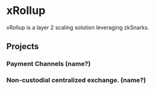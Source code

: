 # xRollup
xRollup is a layer 2 scaling solution leveraging zkSnarks.

## Projects
### Payment Channels (name?)

### Non-custodial centralized exchange. (name?)
